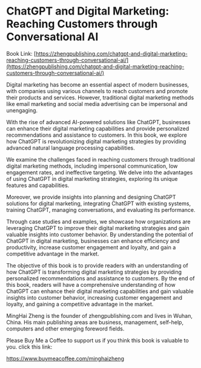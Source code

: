 # ChatGPT and Digital Marketing: Reaching Customers through Conversational AI

Book Link: [https://zhengpublishing.com/chatgpt-and-digital-marketing-reaching-customers-through-conversational-ai/](https://zhengpublishing.com/chatgpt-and-digital-marketing-reaching-customers-through-conversational-ai/)

Digital marketing has become an essential aspect of modern businesses, with companies using various channels to reach customers and promote their products and services. However, traditional digital marketing methods like email marketing and social media advertising can be impersonal and unengaging.

With the rise of advanced AI-powered solutions like ChatGPT, businesses can enhance their digital marketing capabilities and provide personalized recommendations and assistance to customers. In this book, we explore how ChatGPT is revolutionizing digital marketing strategies by providing advanced natural language processing capabilities.

We examine the challenges faced in reaching customers through traditional digital marketing methods, including impersonal communication, low engagement rates, and ineffective targeting. We delve into the advantages of using ChatGPT in digital marketing strategies, exploring its unique features and capabilities.

Moreover, we provide insights into planning and designing ChatGPT solutions for digital marketing, integrating ChatGPT with existing systems, training ChatGPT, managing conversations, and evaluating its performance.

Through case studies and examples, we showcase how organizations are leveraging ChatGPT to improve their digital marketing strategies and gain valuable insights into customer behavior. By understanding the potential of ChatGPT in digital marketing, businesses can enhance efficiency and productivity, increase customer engagement and loyalty, and gain a competitive advantage in the market.

The objective of this book is to provide readers with an understanding of how ChatGPT is transforming digital marketing strategies by providing personalized recommendations and assistance to customers. By the end of this book, readers will have a comprehensive understanding of how ChatGPT can enhance their digital marketing capabilities and gain valuable insights into customer behavior, increasing customer engagement and loyalty, and gaining a competitive advantage in the market.

MingHai Zheng is the founder of zhengpublishing.com and lives in Wuhan, China. His main publishing areas are business, management, self-help, computers and other emerging foreword fields.

Please Buy Me a Coffee to support us if you think this book is valuable to you. click this link:

https://www.buymeacoffee.com/minghaizheng
